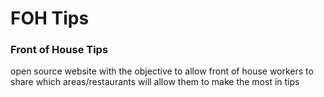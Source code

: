 # FOH Tips
### Front of House Tips
open source website with the objective to allow front of house workers to share which areas/restaurants will allow them to make the most in tips
